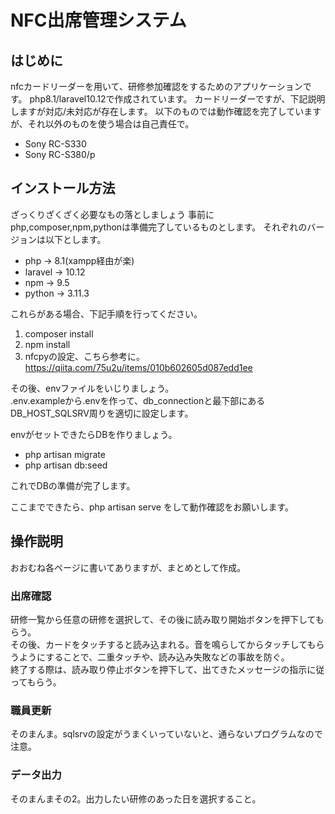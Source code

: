 # NFC出席管理システム

## はじめに

nfcカードリーダーを用いて、研修参加確認をするためのアプリケーションです。
php8.1/laravel10.12で作成されています。
カードリーダーですが、下記説明しますが対応/未対応が存在します。
以下のものでは動作確認を完了していますが、それ以外のものを使う場合は自己責任で。

- Sony RC-S330
- Sony RC-S380/p

## インストール方法

ざっくりざくざく必要なもの落としましょう
事前にphp,composer,npm,pythonは準備完了しているものとします。
それぞれのバージョンは以下とします。

- php -> 8.1(xampp経由が楽)
- laravel -> 10.12
- npm -> 9.5
- python -> 3.11.3

これらがある場合、下記手順を行ってください。

1. composer install
2. npm install
3. nfcpyの設定、こちら参考に。　<https://qiita.com/75u2u/items/010b602605d087edd1ee>

その後、envファイルをいじりましょう。  
.env.exampleから.envを作って、db_connectionと最下部にあるDB_HOST_SQLSRV周りを適切に設定します。  

envがセットできたらDBを作りましょう。  

- php artisan migrate
- php artisan db:seed

これでDBの準備が完了します。  

ここまでできたら、php artisan serve をして動作確認をお願いします。

## 操作説明

おおむね各ページに書いてありますが、まとめとして作成。

### 出席確認

研修一覧から任意の研修を選択して、その後に読み取り開始ボタンを押下してもらう。  
その後、カードをタッチすると読み込まれる。音を鳴らしてからタッチしてもらうようにすることで、二重タッチや、読み込み失敗などの事故を防ぐ。  
終了する際は、読み取り停止ボタンを押下して、出てきたメッセージの指示に従ってもらう。  

### 職員更新

そのまんま。sqlsrvの設定がうまくいっていないと、通らないプログラムなので注意。

### データ出力  

そのまんまその2。出力したい研修のあった日を選択すること。  
